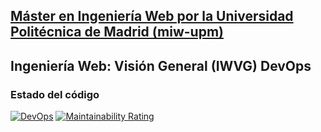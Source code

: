 ## [Máster en Ingeniería Web por la Universidad Politécnica de Madrid (miw-upm)](http://miw.etsisi.upm.es)
## Ingeniería Web: Visión General (IWVG) DevOps

### Estado del código
[![DevOps](https://github.com/gnavio/iwvg-devops-navio-guillermo/actions/workflows/sonar.yml/badge.svg)](https://github.com/gnavio/iwvg-devops-navio-guillermo/actions/workflows/sonar.yml)
[![Maintainability Rating](https://sonarcloud.io/api/project_badges/measure?project=gnavio_iwvg-devops-navio-guillermo&metric=sqale_rating)](https://sonarcloud.io/summary/new_code?id=gnavio_iwvg-devops-navio-guillermo)